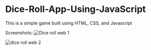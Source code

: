 # Dice-Roll-App-Using-JavaScript
This is a simple game built using HTML, CSS, and Javascript

Screenshots:
![Dice roll web 1](https://github.com/srinivas1698/Dice-Roll-App-Using-JavaScript/assets/43345717/0c63ecac-156d-4892-bc5f-a3a3bf3e7ee9)

![dice roll web 2](https://github.com/srinivas1698/Dice-Roll-App-Using-JavaScript/assets/43345717/dc6c5278-75d7-4d35-a7d3-9ed8430e6222)
